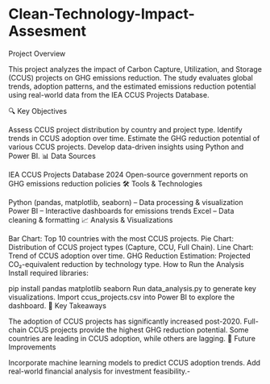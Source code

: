 # Clean-Technology-Impact-Assesment
Project Overview

This project analyzes the impact of Carbon Capture, Utilization, and Storage (CCUS) projects on GHG emissions reduction. The study evaluates global trends, adoption patterns, and the estimated emissions reduction potential using real-world data from the IEA CCUS Projects Database.

🔍 Key Objectives

Assess CCUS project distribution by country and project type.
Identify trends in CCUS adoption over time.
Estimate the GHG reduction potential of various CCUS projects.
Develop data-driven insights using Python and Power BI.
📊 Data Sources

IEA CCUS Projects Database 2024
Open-source government reports on GHG emissions reduction policies
🛠 Tools & Technologies

Python (pandas, matplotlib, seaborn) – Data processing & visualization
Power BI – Interactive dashboards for emissions trends
Excel – Data cleaning & formatting
📈 Analysis & Visualizations

Bar Chart: Top 10 countries with the most CCUS projects.
Pie Chart: Distribution of CCUS project types (Capture, CCU, Full Chain).
Line Chart: Trend of CCUS adoption over time.
GHG Reduction Estimation: Projected CO₂-equivalent reduction by technology type. How to Run the Analysis
Install required libraries:

pip install pandas matplotlib seaborn
Run data_analysis.py to generate key visualizations.
Import ccus_projects.csv into Power BI to explore the dashboard.
📢 Key Takeaways

The adoption of CCUS projects has significantly increased post-2020.
Full-chain CCUS projects provide the highest GHG reduction potential.
Some countries are leading in CCUS adoption, while others are lagging.
📌 Future Improvements

Incorporate machine learning models to predict CCUS adoption trends.
Add real-world financial analysis for investment feasibility.-
